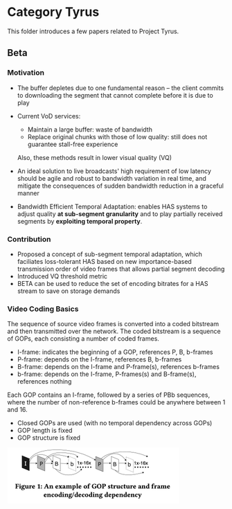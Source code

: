 # Category Tyrus

This folder introduces a few papers related to Project Tyrus.



## Beta

### Motivation

- The buffer depletes due to one fundamental reason – the client commits to downloading the segment that cannot complete before it is due to play

- Current VoD services:

  - Maintain a large buffer: waste of bandwidth
  - Replace original chunks with those of low quality: still does not guarantee stall-free experience

  Also, these methods result in lower visual quality (VQ)

- An ideal solution to live broadcasts' high requirement of low latency should be agile and robust to bandwidth variation in real time, and mitigate the consequences of sudden bandwidth reduction in a graceful manner

- Bandwidth Efficient Temporal Adaptation: enables HAS systems to adjust quality **at sub-segment granularity** and to play partially received segments by **exploiting temporal property**.



### Contribution

- Proposed a concept of sub-segment temporal adaptation, which faciliates loss-tolerant HAS based on new importance-based transmission order of video frames that allows partial segment decoding
- Introduced VQ threshold metric
- BETA can be used to reduce the set of encoding bitrates for a HAS stream to save on storage demands



### Video Coding Basics

The sequence of source video frames is converted into a coded bitstream and then transmitted over the network. The coded bitstream is a sequence of GOPs, each consisting a number of coded frames.

- I-frame: indicates the beginning of a GOP, references P, B, b-frames
- P-frame: depends on the I-frame, references B, b-frames
- B-frame: depends on the I-frame and P-frame(s), references b-frames
- b-frame: depends on the I-frame, P-frames(s) and B-frame(s), references nothing

Each GOP contains an I-frame, followed by a series of PBb sequences, where the number of non-reference b-frames could be anywhere between 1 and 16.

- Closed GOPs are used (with no temporal dependency across GOPs)
- GOP length is fixed
- GOP structure is fixed

<img src="../assets/images/beta-gop-structure.png" alt="beta-gop-structure" style="zoom:50%;" />